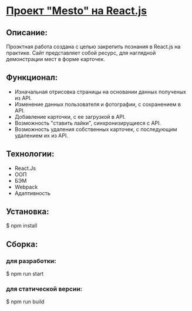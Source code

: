 # [Проект "Mesto" на React.js](https://dmitrii-belich.github.io/mesto-react/)

## Описание:
Проэктная работа создана с целью закрепить познания в React.js на практике. Сайт представляет собой ресурс, для наглядной демонстрации мест в форме карточек.

## Функционал: 
* Изначальная отрисовка страницы на основании данных полученых из API.
* Изменение данных пользователя и фотографии, с сохранением в API.
* Добавление карточки, с ее загрузкой в API.
* Возможность "ставить лайки", синхронизирущиеся с API.
* Возможность удаления собственных карточек, с последующим удалением их из API.

## Технологии:
* React.Js
* ООП
* БЭМ
* Webpack
* Адаптивность

## Установка:

$ npm install

## Сборка:
### для разработки:
$ npm run start
### для статической версии:
$ npm run build
